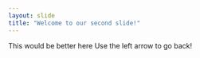 ```yaml
---
layout: slide
title: "Welcome to our second slide!"
---
```

This would be better here
Use the left arrow to go back!

